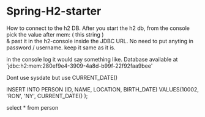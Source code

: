 # Spring-H2-starter


How to connect to the h2 DB. 
After you start the h2 db, from the console pick the value after mem: ( this string )  
& past it in the h2-console inside the JDBC  URL. 
No need to put anyting in password / username.  keep it same as it is. 

in the console log it would say something like. 
Database available at 'jdbc:h2:mem:280ef9e4-3909-4a8d-b99f-22f92faa9bee'



Dont use sysdate but use  CURRENT_DATE()



INSERT INTO PERSON 
        (ID, NAME, LOCATION, BIRTH_DATE)
VALUES(10002, 'RON', 'NY', CURRENT_DATE() ); 

select * from person
